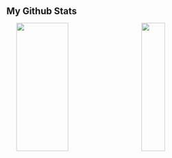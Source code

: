 <div style="margin-top: 25px; margin-bottom: 35px;">
  <h2 style="margin-bottom: 15px"><b>My Github Stats</b></h2>
  <div style="display: flex; justify-content: space-around; align-items: start; height: 300px">
    <img style="height: 100%; width: 49%; max-width: 100%" src="https://github-readme-stats.vercel.app/api?username=Frozox&theme=gotham&count_private=true&show_icons=true&include_all_commits=true"/>
    <img style="height: 100%; width: 33%; max-width: 100%" src="https://github-readme-stats.vercel.app/api/top-langs/?username=Frozox&layout=compact&theme=gotham&langs_count=8"/>
  </div>
</div>

